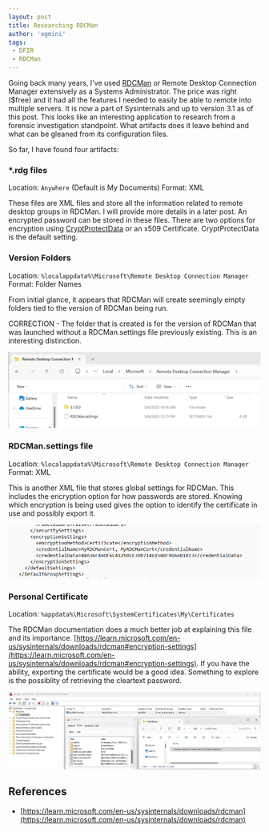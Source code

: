 ```yaml
---
layout: post
title: Researching RDCMan
author: 'ogmini'
tags:
 - DFIR
 - RDCMan
---
```


Going back many years, I've used [RDCMan](https://learn.microsoft.com/en-us/sysinternals/downloads/rdcman) or Remote Desktop Connection Manager extensively as a Systems Administrator. The price was right ($free) and it had all the features I needed to easily be able to remote into multiple servers. It is now a part of Sysinternals and up to version 3.1 as of this post. This looks like an interesting application to research from a forensic investigation standpoint. What artifacts does it leave behind and what can be gleaned from its configuration files.

So far, I have found four artifacts:

### *.rdg files

Location: `Anywhere` (Default is My Documents)
Format: XML

These files are XML files and store all the information related to remote desktop groups in RDCMan. I will provide more details in a later post. An encrypted password can be stored in these files. There are two options for encryption using [CryptProtectData](https://learn.microsoft.com/en-us/windows/win32/api/dpapi/nf-dpapi-cryptprotectdata) or an x509 Certificate. CryptProtectData is the default setting.

### Version Folders

Location: `%localappdata%\Microsoft\Remote Desktop Connection Manager`
Format: Folder Names

From initial glance, it appears that RDCMan will create seemingly empty folders tied to the version of RDCMan being run.  

CORRECTION - The folder that is created is for the version of RDCMan that was launched without a RDCMan.settings file previously existing. This is an interesting distinction.  

![RDCMan Version Folders](/images/RDCMan/rdcmanversions.png)

### RDCMan.settings file

Location: `%localappdata%\Microsoft\Remote Desktop Connection Manager`
Format: XML

This is another XML file that stores global settings for RDCMan. This includes the encryption option for how passwords are stored. Knowing which encryption is being used gives the option to identify the certificate in use and possibly export it.

![RDCMan Settings](/images/RDCMan/rdcmansettings_cert.png)

### Personal Certificate

Location: `%appdata%\Microsoft\SystemCertificates\My\Certificates`

The RDCMan documentation does a much better job at explaining this file and its importance. [https://learn.microsoft.com/en-us/sysinternals/downloads/rdcman#encryption-settings](https://learn.microsoft.com/en-us/sysinternals/downloads/rdcman#encryption-settings). If you have the ability, exporting the certificate would be a good idea. Something to explore is the possiblity of retrieving the cleartext password.

![Personal Certificate](/images/RDCMan/personalcert.png)

## References

- [https://learn.microsoft.com/en-us/sysinternals/downloads/rdcman](https://learn.microsoft.com/en-us/sysinternals/downloads/rdcman)
